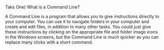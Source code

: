 Taks One) What is a Command Line?

A Command Line is a program that allows you to give instructions directly to your computer. You can use it to navigate folders in your computer and create and edit files, in addition to many other tasks. You could just give these instructions by clicking on the appropriate file and folder image icons in the Windows screens, but the Command Line is much quicker as you can replace many clicks with a short command.